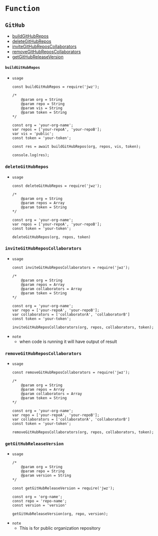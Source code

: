 # `Function`
## `GitHub`
- [buildGitHubRepos](#buildGitHubRepos)
- [deleteGitHubRepos](#deletegithubrepos)
- [inviteGitHubReposCollaborators](#invitegithubreposcollaborators)
- [removeGitHubReposCollaborators](#removegithubreposcollaborators)
- [getGitHubReleaseVersion](#getgithubreleaseversion)
#### `buildGitHubRepos`
- `usage`
    ```
    const buildGitHubRepos = require('jwz');

    /*
        @param org = String
        @param repo = String
        @param vis = String
        @param token = String
    */

    const org = 'your-org-name';
    var repos = ['your-repoA', 'your-repoB'];
    var vis = 'public';
    const token = 'your-token';

    const res = await buildGitHubRepos(org, repos, vis, token);

    console.log(res);
    ```
### `deleteGitHubRepos`
- `usage`
    ```
    const deleteGitHubRepos = require('jwz');

    /*
        @param org = String
        @param repos = Array
        @param token = String
    */

    const org = 'your-org-name';
    var repos = ['your-repoA', 'your-repoB'];
    const token = 'your-token';

    deleteGitHubRepos(org, repos, token)
    ```
### `inviteGitHubReposCollaborators`
- `usage`
    ```
    const inviteGitHubReposCollaborators = require('jwz');

    /*
        @param org = String
        @param repos = Array
        @param collaborators = Array
        @param token = String
    */

    const org = 'your-org-name';
    var repo = ['your-repoA', 'your-repoB'];
    var collaborators = ['collaboratorA', 'collaboratorB']
    const token = 'your-token';

    inviteGitHubReposCollaborators(org, repos, collaborators, token);
    ```
- `note`
    - when code is running it will have output of result
### `removeGitHubReposCollaborators`
- `usage`
    ```
    const removeGitHubReposCollaborators = require('jwz');

    /*
        @param org = String
        @param repos = Array
        @param collaborators = Array
        @param token = String
    */

    const org = 'your-org-name';
    var repo = ['your-repoA', 'your-repoB'];
    var collaborators = ['collaboratorA', 'collaboratorB']
    const token = 'your-token';

    removeGitHubReposCollaborators(org, repos, collaborators, token);
    ```
### `getGitHubReleaseVersion`
- `usage`
    ```
    /* 
        @param org = String
        @param repo = String
        @param version = String
    */

    const getGitHubReleaseVersion = require('jwz');

    const org = 'org-name';
    const repo = 'repo-name';
    const version = 'version'

    getGitHubReleaseVersion(org, repo, version);
    ```
- `note`
    - This is for public organization repository